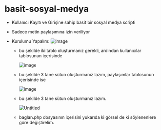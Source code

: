 # basit-sosyal-medya
 - Kullanıcı Kayıtı ve Girişine sahip basit bir sosyal medya scripti
 - Sadece metin paylaşımına izin veriliyor
 - Kurulumu Yapalım:
     ![image](https://github.com/tunaerturk/basit-sosyal-medya/assets/73068443/4a250ae5-3450-4a10-a4dc-a133ca0dd894)
     
   - bu şekilde iki tablo oluşturmanız gerekli, ardından kullanıcılar tablosunun içerisinde
     
     ![image](https://github.com/tunaerturk/basit-sosyal-medya/assets/73068443/3f74ffcd-a6fc-4bc4-a267-dcea770d5b9e)
     
   - bu şekilde 3 tane sütun oluşturmanız lazım, paylaşımlar tablosunun içerisinde ise
     
     ![image](https://github.com/tunaerturk/basit-sosyal-medya/assets/73068443/69945b19-8b09-4ce0-87f3-eb15cfe5dc90)

   - bu şekilde 3 tane sütun oluşturmanız lazım.
     
     ![Untitled](https://github.com/tunaerturk/basit-sosyal-medya/assets/73068443/f9a3c6a6-dce4-4f0d-bd5c-77fbea32ccb4)
     
   - baglan.php dosyasının içerisini yukarıda ki görsel de ki söylenenlere göre değiştirelim.
